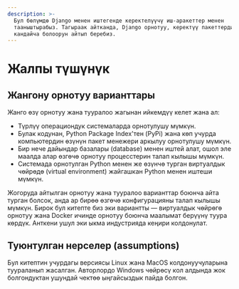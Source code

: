```yaml
---
description: >-
  Бул бөлүмдө Django менен иштегенде керектелүүчү иш-аракеттер менен
  тааныштырабыз. Тагыраак айтканда, Django орнотуу, керектүү пакеттерди орнотуу
  кандайча болоорун айтып беребиз.
---
```


# Жалпы түшүнүк

## Жангону орнотуу варианттары

Жанго өзү орнотуу жана тууралоо жагынан ийкемдүү келет жана ал:

* Түрлүү операциондук системаларда орнотулушу мүмкүн.
* Булак кодунан, Python Package Index'тен (PyPi) жана көп учурда компьютердин өзүнүн пакет менежери аркылуу орнотулушу мүмкүн.
* Бир нече дайындар базалары (database) менен иштей алат, ошол эле маалда алар өзгөчө орнотуу процесстерин талап кылышы мүмкүн.
* Системада орнотулган Python менен же өзүнчө турган виртуалдык чөйрөдө (virtual environment) жайгашкан Python менен иштеши мүмкүн.

Жогоруда айтылган орнотуу жана тууралоо варианттар боюнча айта турган болсок, анда ар бирөө өзгөчө конфигурацияны талап кылышы мүмкүн. Бирок бул китепте биз эки вариантты — виртуалдык чөйрөгө орнотуу жана Docker ичинде орнотуу боюнча маалымат берүүнү туура көрдүк. Анткени ушул эки ыкма индустрияда кеңири колдонулат.

## Туюнтулган нерселер (assumptions)

Бул китептин учурдагы версиясы Linux жана MacOS колдонуучуларына туураланып жасалган. Авторлордо Windows чөйрөсү кол алдында жок болгондуктан ушундай чектөө ыңгайсыздык пайда болгон.
